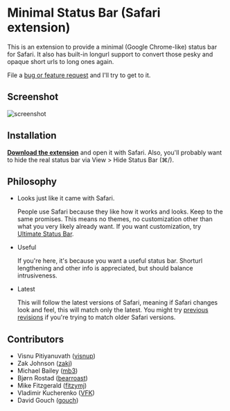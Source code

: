 Minimal Status Bar (Safari extension)
=====================================

This is an extension to provide a minimal (Google Chrome-like) status bar for
Safari. It also has built-in longurl support to convert those pesky and opaque
short urls to long ones again.

File a [bug or feature request][1] and I'll try to get to it.

Screenshot
----------

![screenshot](https://cldup.com/_KsO06MxZt.png)

Installation
------------

**[Download the extension][2]** and open it with Safari. Also, you'll probably want to hide the real status bar via View > Hide Status Bar (⌘/).

Philosophy
----------

 - Looks just like it came with Safari.

   People use Safari because they like how it works and looks. Keep to the same
   promises. This means no themes, no customization other than what you
   very likely already want. If you want customization, try [Ultimate Status
   Bar][3].

 - Useful

   If you're here, it's because you want a useful status bar. Shorturl
   lengthening and other info is appreciated, but should balance
   intrusiveness.

 - Latest

   This will follow the latest versions of Safari, meaning if Safari changes
   look and feel, this will match only the latest. You might try [previous revisions][4]
   if you're trying to match older Safari versions.

Contributors
------------

 - Visnu Pitiyanuvath ([visnup](https://github.com/visnup))
 - Zak Johnson ([zakj](https://github.com/zakj))
 - Michael Bailey ([mb3](https://github.com/mb3))
 - Bjørn Rostad ([bearroast](https://github.com/bearroast))
 - Mike Fitzgerald ([fitzymj](https://github.com/fitzymj))
 - Vladimir Kucherenko ([VFK](https://github.com/VFK))
 - David Gouch ([gouch](https://github.com/gouch))

[1]: https://github.com/visnup/Minimal-Status-Bar/issues
[2]: https://github.com/visnup/Minimal-Status-Bar/releases/download/v1.13/Minimal-Status-Bar-1.13.safariextz
[3]: http://ultimatestatusbar.com/
[4]: https://github.com/visnup/Minimal-Status-Bar/releases
